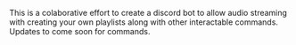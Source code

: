 This is a colaborative effort to create a discord bot to allow audio streaming with creating your own playlists along with other interactable commands.
Updates to come soon for commands.
